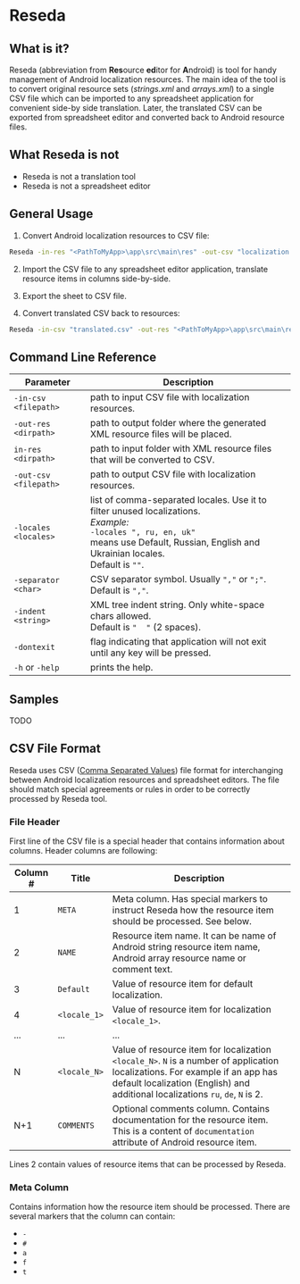 # Reseda

## What is it?

Reseda (abbreviation from **Res**ource **ed**itor for **A**ndroid) is tool for handy management of Android localization resources.
The main idea of the tool is to convert original resource sets (*strings.xml* and *arrays.xml*) to a single CSV file which can be imported to any spreadsheet application for convenient side-by side translation.
Later, the translated CSV can be exported from spreadsheet editor and converted back to Android resource files. 

## What Reseda is not
* Reseda is not a translation tool
* Reseda is not a spreadsheet editor

## General Usage
  
1. Convert Android localization resources to CSV file:

  ```bat
  Reseda -in-res "<PathToMyApp>\app\src\main\res" -out-csv "localization.csv"
  ```

2. Import the CSV file to any spreadsheet editor application, translate resource items in columns side-by-side.

3. Export the sheet to CSV file.

4. Convert translated CSV back to resources:

  ```bat
  Reseda -in-csv "translated.csv" -out-res "<PathToMyApp>\app\src\main\res"
  ```

## Command Line Reference

| Parameter               | Description |
|-------------------------|-------------|
| `-in-csv <filepath>`    | path to input CSV file with localization resources. |
| `-out-res <dirpath>`    | path to output folder where the generated XML resource files will be placed. |
| `in-res <dirpath>`      | path to input folder with XML resource files that will be converted to CSV. |
| `-out-csv <filepath>`   | path to output CSV file with localization resources. |
| `-locales <locales>`    | list of comma-separated locales. Use it to filter unused localizations.<br>*Example:*<br>`-locales ", ru, en, uk"`<br>means use Default, Russian, English and Ukrainian locales.<br>Default is `""`. |
| `-separator <char>`     | CSV separator symbol. Usually `","` or `";"`.<br>Default is `","`. |
| `-indent <string>`      | XML tree indent string. Only white-space chars allowed.<br>Default is `"  "` (2 spaces). |
| `-dontexit`             | flag indicating that application will not exit until any key will be pressed. |
| `-h` or `-help`         | prints the help. |

## Samples
TODO

## CSV File Format
Reseda uses CSV ([Comma Separated Values](https://en.wikipedia.org/wiki/Comma-separated_values)) file format for interchanging between Android localization resources and spreadsheet editors.
The file should match special agreements or rules in order to be correctly processed by Reseda tool.

### File Header
First line of the CSV file is a special header that contains information about columns.
Header columns are following:

| Column # | Title        | Description |
|----------|--------------|-------------|
| 1        | `META`       | Meta column. Has special markers to instruct Reseda how the resource item should be processed. See below. |
| 2        | `NAME`       | Resource item name. It can be name of Android string resource item name, Android array resource name or comment text. |
| 3        | `Default`    | Value of resource item for default localization. |
| 4        | `<locale_1>` | Value of resource item for localization `<locale_1>`. | 
| ...      | ...          | ... |
| N        | `<locale_N>` | Value of resource item for localization `<locale_N>`. `N` is a number of application localizations. For example if an app has default localization (English) and additional localizations `ru`, `de`, `N` is 2. |
| N+1      | `COMMENTS`   | Optional comments column. Contains documentation for the resource item. This is a content of `documentation` attribute of Android resource item.

Lines 2 contain values of resource items that can be processed by Reseda.

### Meta Column
Contains information how the resource item should be processed.
There are several markers that the column can contain:
* `-`
* `#`
* `a`
* `f`
* `t`
